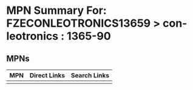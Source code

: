 



# MPN Summary For: FZECONLEOTRONICS13659 > con-leotronics : 1365-90

## MPNs
  

|MPN|Direct Links|Search Links|
| :--- | :--- | :--- |
||||
